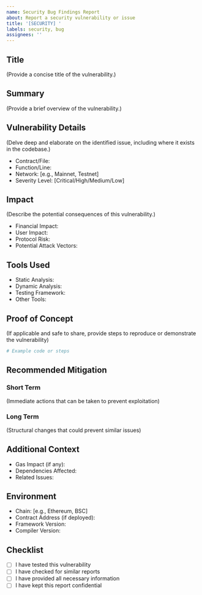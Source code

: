 ```yaml
---
name: Security Bug Findings Report
about: Report a security vulnerability or issue
title: '[SECURITY] '
labels: security, bug
assignees: ''
---
```


## Title

(Provide a concise title of the vulnerability.)

## Summary

(Provide a brief overview of the vulnerability.)

## Vulnerability Details

(Delve deep and elaborate on the identified issue, including where it exists in the codebase.)

- Contract/File: 
- Function/Line: 
- Network: [e.g., Mainnet, Testnet]
- Severity Level: [Critical/High/Medium/Low]

## Impact

(Describe the potential consequences of this vulnerability.)

- Financial Impact:
- User Impact:
- Protocol Risk:
- Potential Attack Vectors:

## Tools Used 

- Static Analysis:
- Dynamic Analysis:
- Testing Framework:
- Other Tools:

## Proof of Concept

(If applicable and safe to share, provide steps to reproduce or demonstrate the vulnerability)

```python
# Example code or steps
```

## Recommended Mitigation

### Short Term
(Immediate actions that can be taken to prevent exploitation)

### Long Term
(Structural changes that could prevent similar issues)

## Additional Context

- Gas Impact (if any):
- Dependencies Affected:
- Related Issues:

## Environment

- Chain: [e.g., Ethereum, BSC]
- Contract Address (if deployed):
- Framework Version:
- Compiler Version:

## Checklist

- [ ] I have tested this vulnerability
- [ ] I have checked for similar reports
- [ ] I have provided all necessary information
- [ ] I have kept this report confidential